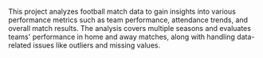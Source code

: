 This project analyzes football match data to gain insights into various performance metrics such as team performance, 
attendance trends, and overall match results. The analysis covers multiple seasons and evaluates teams' 
performance in home and away matches, along with handling data-related issues like outliers and missing values.
